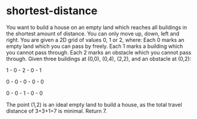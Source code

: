 # shortest-distance
 You want to build a house on an empty land which reaches all buildings in the shortest amount of distance. You can only move up, down, left and right. You are given a 2D grid of values 0, 1 or 2, where:
Each 0 marks an empty land which you can pass by freely.
Each 1 marks a building which you cannot pass through.
Each 2 marks an obstacle which you cannot pass through.
Given three buildings at (0,0), (0,4), (2,2), and an obstacle at (0,2):

1 - 0 - 2 - 0 - 1
   
0 - 0 - 0 - 0 - 0

0 - 0 - 1 - 0 - 0

The point (1,2) is an ideal empty land to build a house, as the total travel distance of 3+3+1=7 is minimal.
Return 7.

